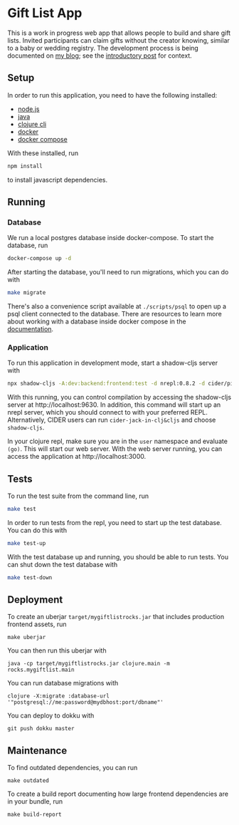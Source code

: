 # Gift List App

This is a work in progress web app that allows people to build and share gift lists. Invited participants can claim gifts without the creator knowing, similar to a baby or wedding registry. The development process is being documented on [my blog](https://chrisodonnell.dev); see the [introductory post](https://chrisodonnell.dev/posts/giftlist/intro/) for context.

## Setup

In order to run this application, you need to have the following installed:
* [node.js](https://docs.npmjs.com/downloading-and-installing-node-js-and-npm)
* [java](https://adoptopenjdk.net/)
* [clojure cli](https://clojure.org/guides/getting_started)
* [docker](https://docs.docker.com/get-docker/)
* [docker compose](https://docs.docker.com/compose/install/)

With these installed, run
```bash
npm install
```

to install javascript dependencies.

## Running

### Database

We run a local postgres database inside docker-compose. To start the database, run
```bash
docker-compose up -d
```
After starting the database, you'll need to run migrations, which you can do with
```bash
make migrate
```
There's also a convenience script available at `./scripts/psql` to open up a psql client connected to the database. There are resources to learn more about working with a database inside docker compose in the [documentation](https://docs.docker.com/compose/).

### Application

To run this application in development mode, start a shadow-cljs server with
```bash
npx shadow-cljs -A:dev:backend:frontend:test -d nrepl:0.8.2 -d cider/piggieback:0.5.1 -d refactor-nrepl:2.5.0 -d cider/cider-nrepl:0.25.3 server
```

With this running, you can control compilation by accessing the shadow-cljs server at http://localhost:9630. In addition, this command will start up an nrepl server, which you should connect to with your preferred REPL. Alternatively, CIDER users can run `cider-jack-in-clj&cljs` and choose `shadow-cljs`.

In your clojure repl, make sure you are in the `user` namespace and evaluate `(go)`. This will start our web server. With the web server running, you can access the application at http://localhost:3000.

## Tests

To run the test suite from the command line, run
```bash
make test
```

In order to run tests from the repl, you need to start up the test database. You can do this with
```bash
make test-up
```

With the test database up and running, you should be able to run tests. You can shut down the test database with
```bash
make test-down
```

## Deployment

To create an uberjar `target/mygiftlistrocks.jar` that includes production frontend assets, run
```
make uberjar
```

You can then run this uberjar with
```
java -cp target/mygiftlistrocks.jar clojure.main -m rocks.mygiftlist.main
```

You can run database migrations with
```
clojure -X:migrate :database-url '"postgresql://me:password@mydbhost:port/dbname"'
```

You can deploy to dokku with
```
git push dokku master
```

## Maintenance

To find outdated dependencies, you can run
```
make outdated
```

To create a build report documenting how large frontend dependencies are in your bundle, run
```
make build-report
```
